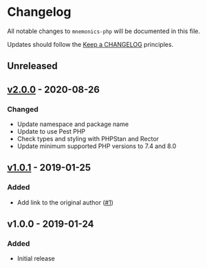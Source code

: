# Changelog

All notable changes to `mnemonics-php` will be documented in this file.

Updates should follow the [Keep a CHANGELOG](https://keepachangelog.com) principles.

## Unreleased

## [v2.0.0] - 2020-08-26

### Changed
- Update namespace and package name
- Update to use Pest PHP
- Check types and styling with PHPStan and Rector
- Update minimum supported PHP versions to 7.4 and 8.0

## [v1.0.1] - 2019-01-25

### Added
- Add link to the original author ([#1](https://github.com/owenvoke/mnemonics-php/issues/1))

## v1.0.0 - 2019-01-24

### Added
- Initial release

[v2.0.0]: https://github.com/owenvoke/mnemonics-php/compare/v1.0.1...v2.0.0
[v1.0.1]: https://github.com/owenvoke/mnemonics-php/compare/v1.0.0...v1.0.1
